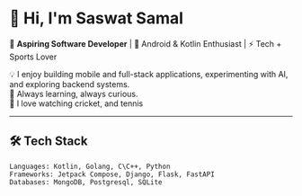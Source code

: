 # 👋 Hi, I'm Saswat Samal

🎯 **Aspiring Software Developer** | 📱 Android & Kotlin Enthusiast | ⚡ Tech + Sports Lover  

💡 I enjoy building mobile and full-stack applications, experimenting with AI, and exploring backend systems.  
🚀 Always learning, always curious.  
🎾 I love watching cricket, and tennis

---

## 🛠 Tech Stack

```
Languages: Kotlin, Golang, C\C++, Python
Frameworks: Jetpack Compose, Django, Flask, FastAPI
Databases: MongoDB, Postgresql, SQLite 
```
